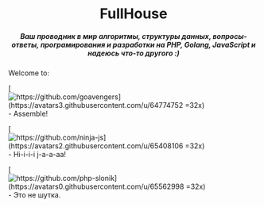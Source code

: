 <div align="center">
  <h1>FullHouse</h1>
  <h5>Ваш проводник в мир алгоритмы, структуры данных, вопросы-ответы, програмирования и разработки на PHP, Golang, JavaScript и надеюсь что-то другого :)</h5>
</div>

Welcome to: 

[![https://github.com/goavengers](https://avatars3.githubusercontent.com/u/64774752 =32x)](https://github.com/goavengers) - Assemble!

[![https://github.com/ninja-js](https://avatars2.githubusercontent.com/u/65408106 =32x)](https://github.com/ninja-js) - Hi-i-i-i j-a-a-aa!

[![https://github.com/php-slonik](https://avatars0.githubusercontent.com/u/65562998 =32x)](https://github.com/php-slonik) - Это не шутка.

